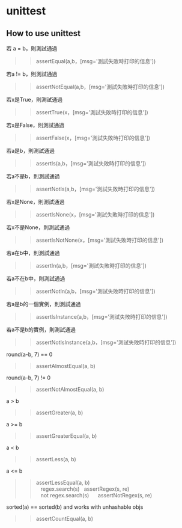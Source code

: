 # unittest

## How to use unittest

若 a = b，則測試通過
>> assertEqual(a,b，[msg='測試失敗時打印的信息'])  

若a != b，則測試通過
>> assertNotEqual(a,b，[msg='測試失敗時打印的信息'])  

若x是True，則測試通過
>> assertTrue(x，[msg='測試失敗時打印的信息'])  

若x是False，則測試通過
>> assertFalse(x，[msg='測試失敗時打印的信息'])  

若a是b，則測試通過
>> assertIs(a,b，[msg='測試失敗時打印的信息']) 

若a不是b，則測試通過
>> assertNotIs(a,b，[msg='測試失敗時打印的信息'])  

若x是None，則測試通過
>> assertIsNone(x，[msg='測試失敗時打印的信息'])  

若x不是None，則測試通過
>> assertIsNotNone(x，[msg='測試失敗時打印的信息'])  

若a在b中，則測試通過
>> assertIn(a,b，[msg='測試失敗時打印的信息'])  

若a不在b中，則測試通過
>> assertNotIn(a,b，[msg='測試失敗時打印的信息'])  

若a是b的一個實例，則測試通過
>> assertIsInstance(a,b，[msg='測試失敗時打印的信息'])  

若a不是b的實例，則測試通過
>> assertNotIsInstance(a,b，[msg='測試失敗時打印的信息'])  

round(a-b, 7) == 0
>> assertAlmostEqual(a, b)  

round(a-b, 7) != 0
>> assertNotAlmostEqual(a, b)  

a > b     
>> assertGreater(a, b)  

a >= b     
>> assertGreaterEqual(a, b)  

a < b   
>> assertLess(a, b)    

 a <= b   
>> assertLessEqual(a, b)  
   
regex.search(s)   
>> assertRegex(s, re)   
   
not regex.search(s)      
>> assertNotRegex(s, re)   
  
sorted(a) == sorted(b) and works with unhashable objs      
>> assertCountEqual(a, b)  